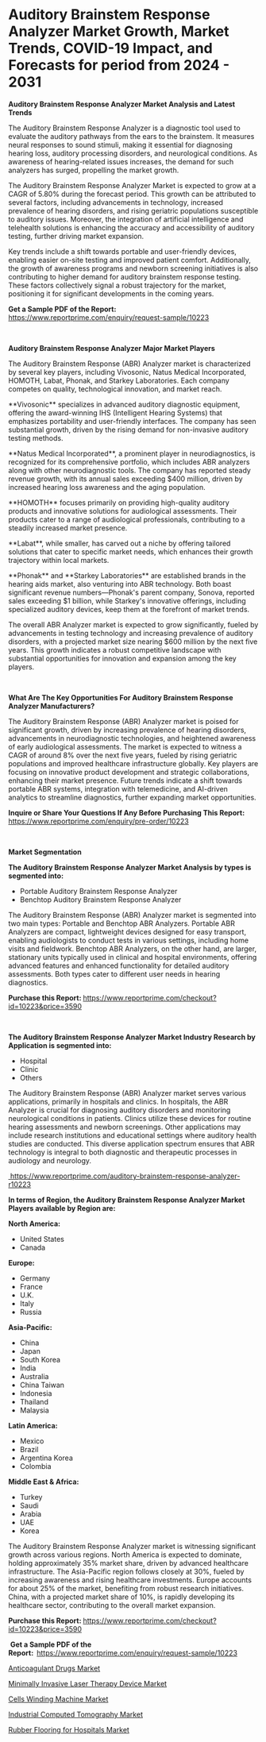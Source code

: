 <p><h1>Auditory Brainstem Response Analyzer Market Growth, Market Trends, COVID-19 Impact, and Forecasts for period from 2024 - 2031</h1></p><p><strong>Auditory Brainstem Response Analyzer Market Analysis and Latest Trends</strong></p>
<p><p>The Auditory Brainstem Response Analyzer is a diagnostic tool used to evaluate the auditory pathways from the ears to the brainstem. It measures neural responses to sound stimuli, making it essential for diagnosing hearing loss, auditory processing disorders, and neurological conditions. As awareness of hearing-related issues increases, the demand for such analyzers has surged, propelling the market growth.</p><p>The Auditory Brainstem Response Analyzer Market is expected to grow at a CAGR of 5.80% during the forecast period. This growth can be attributed to several factors, including advancements in technology, increased prevalence of hearing disorders, and rising geriatric populations susceptible to auditory issues. Moreover, the integration of artificial intelligence and telehealth solutions is enhancing the accuracy and accessibility of auditory testing, further driving market expansion.</p><p>Key trends include a shift towards portable and user-friendly devices, enabling easier on-site testing and improved patient comfort. Additionally, the growth of awareness programs and newborn screening initiatives is also contributing to higher demand for auditory brainstem response testing. These factors collectively signal a robust trajectory for the market, positioning it for significant developments in the coming years.</p></p>
<p><strong>Get a Sample PDF of the Report:&nbsp;</strong> <a href="https://www.reportprime.com/enquiry/request-sample/10223">https://www.reportprime.com/enquiry/request-sample/10223</a></p>
<p>&nbsp;</p>
<p><strong>Auditory Brainstem Response Analyzer Major Market Players</strong></p>
<p><p>The Auditory Brainstem Response (ABR) Analyzer market is characterized by several key players, including Vivosonic, Natus Medical Incorporated, HOMOTH, Labat, Phonak, and Starkey Laboratories. Each company competes on quality, technological innovation, and market reach.</p><p>**Vivosonic** specializes in advanced auditory diagnostic equipment, offering the award-winning IHS (Intelligent Hearing Systems) that emphasizes portability and user-friendly interfaces. The company has seen substantial growth, driven by the rising demand for non-invasive auditory testing methods.</p><p>**Natus Medical Incorporated**, a prominent player in neurodiagnostics, is recognized for its comprehensive portfolio, which includes ABR analyzers along with other neurodiagnostic tools. The company has reported steady revenue growth, with its annual sales exceeding $400 million, driven by increased hearing loss awareness and the aging population.</p><p>**HOMOTH** focuses primarily on providing high-quality auditory products and innovative solutions for audiological assessments. Their products cater to a range of audiological professionals, contributing to a steadily increased market presence.</p><p>**Labat**, while smaller, has carved out a niche by offering tailored solutions that cater to specific market needs, which enhances their growth trajectory within local markets.</p><p>**Phonak** and **Starkey Laboratories** are established brands in the hearing aids market, also venturing into ABR technology. Both boast significant revenue numbers—Phonak's parent company, Sonova, reported sales exceeding $1 billion, while Starkey's innovative offerings, including specialized auditory devices, keep them at the forefront of market trends.</p><p>The overall ABR Analyzer market is expected to grow significantly, fueled by advancements in testing technology and increasing prevalence of auditory disorders, with a projected market size nearing $600 million by the next five years. This growth indicates a robust competitive landscape with substantial opportunities for innovation and expansion among the key players.</p></p>
<p>&nbsp;</p>
<p><strong>What Are The Key Opportunities For Auditory Brainstem Response Analyzer Manufacturers?</strong></p>
<p><p>The Auditory Brainstem Response (ABR) Analyzer market is poised for significant growth, driven by increasing prevalence of hearing disorders, advancements in neurodiagnostic technologies, and heightened awareness of early audiological assessments. The market is expected to witness a CAGR of around 8% over the next five years, fueled by rising geriatric populations and improved healthcare infrastructure globally. Key players are focusing on innovative product development and strategic collaborations, enhancing their market presence. Future trends indicate a shift towards portable ABR systems, integration with telemedicine, and AI-driven analytics to streamline diagnostics, further expanding market opportunities.</p></p>
<p><strong>Inquire or Share Your Questions If Any Before Purchasing This Report:</strong> <a href="https://www.reportprime.com/enquiry/pre-order/10223">https://www.reportprime.com/enquiry/pre-order/10223</a></p>
<p>&nbsp;</p>
<p><strong>Market Segmentation</strong></p>
<p><strong>The Auditory Brainstem Response Analyzer Market Analysis by types is segmented into:</strong></p>
<p><ul><li>Portable Auditory Brainstem Response Analyzer</li><li>Benchtop Auditory Brainstem Response Analyzer</li></ul></p>
<p><p>The Auditory Brainstem Response (ABR) Analyzer market is segmented into two main types: Portable and Benchtop ABR Analyzers. Portable ABR Analyzers are compact, lightweight devices designed for easy transport, enabling audiologists to conduct tests in various settings, including home visits and fieldwork. Benchtop ABR Analyzers, on the other hand, are larger, stationary units typically used in clinical and hospital environments, offering advanced features and enhanced functionality for detailed auditory assessments. Both types cater to different user needs in hearing diagnostics.</p></p>
<p><strong>Purchase this Report:&nbsp;</strong><a href="https://www.reportprime.com/checkout?id=10223&price=3590">https://www.reportprime.com/checkout?id=10223&price=3590</a></p>
<p>&nbsp;</p>
<p><strong>The Auditory Brainstem Response Analyzer Market Industry Research by Application is segmented into:</strong></p>
<p><ul><li>Hospital</li><li>Clinic</li><li>Others</li></ul></p>
<p><p>The Auditory Brainstem Response (ABR) Analyzer market serves various applications, primarily in hospitals and clinics. In hospitals, the ABR Analyzer is crucial for diagnosing auditory disorders and monitoring neurological conditions in patients. Clinics utilize these devices for routine hearing assessments and newborn screenings. Other applications may include research institutions and educational settings where auditory health studies are conducted. This diverse application spectrum ensures that ABR technology is integral to both diagnostic and therapeutic processes in audiology and neurology.</p></p>
<p><a href="https://www.reportprime.com/auditory-brainstem-response-analyzer-r10223">&nbsp;https://www.reportprime.com/auditory-brainstem-response-analyzer-r10223</a></p>
<p><strong>In terms of Region, the Auditory Brainstem Response Analyzer Market Players available by Region are:</strong></p>
<p>
    <p> <strong> North America: </strong>
        <ul>
            <li>United States</li>
            <li>Canada</li>
        </ul>
        </p> 
    <p> <strong> Europe: </strong>
        <ul>
            <li>Germany</li>
            <li>France</li>
            <li>U.K.</li>
            <li>Italy</li>
            <li>Russia</li>
        </ul>
        </p> 
    <p> <strong> Asia-Pacific: </strong>
        <ul>
            <li>China</li>
            <li>Japan</li>
            <li>South Korea</li>
            <li>India</li>
            <li>Australia</li>
            <li>China Taiwan</li>
            <li>Indonesia</li>
            <li>Thailand</li>
            <li>Malaysia</li>
        </ul>
        </p> 
    <p> <strong> Latin America: </strong>
        <ul>
            <li>Mexico</li>
            <li>Brazil</li>
            <li>Argentina Korea</li>
            <li>Colombia</li>
        </ul>
        </p> 
    <p> <strong> Middle East & Africa: </strong>
        <ul>
            <li>Turkey</li>
            <li>Saudi</li>
            <li>Arabia</li>
            <li>UAE</li>
            <li>Korea</li>
        </ul>
    </p>
    </p>
<p><p>The Auditory Brainstem Response Analyzer market is witnessing significant growth across various regions. North America is expected to dominate, holding approximately 35% market share, driven by advanced healthcare infrastructure. The Asia-Pacific region follows closely at 30%, fueled by increasing awareness and rising healthcare investments. Europe accounts for about 25% of the market, benefiting from robust research initiatives. China, with a projected market share of 10%, is rapidly developing its healthcare sector, contributing to the overall market expansion.</p></p>
<p><strong>Purchase this Report: </strong><a href="https://www.reportprime.com/checkout?id=10223&price=3590">https://www.reportprime.com/checkout?id=10223&price=3590</a></p>
<p>&nbsp;<strong>Get a Sample PDF of the Report:&nbsp;&nbsp;</strong><a href="https://www.reportprime.com/enquiry/request-sample/10223">https://www.reportprime.com/enquiry/request-sample/10223</a></p>
<p><strong></strong></p>
<p><p><a href="https://www.linkedin.com/pulse/navigating-anticoagulant-drugs-market-expert-analysis-uhhve?trackingId=1lrpfiQJTcaalAvMBYaFOA%3D%3D">Anticoagulant Drugs Market</a></p><p><a href="https://github.com/nicoletavirag/Market-Research-Report-List-5/blob/main/minimally-invasive-laser-therapy-device-market.md">Minimally Invasive Laser Therapy Device Market</a></p><p><a href="https://issuu.com/reportprime-2/docs/cells-winding-machine-market-size-2_df4d6bb365a93c">Cells Winding Machine Market</a></p><p><a href="https://www.linkedin.com/pulse/industrial-computed-tomography-market-size-growing-cagr-axhac?trackingId=j8W6go7STWmkaWCDI%2Fjazg%3D%3D">Industrial Computed Tomography Market</a></p><p><a href="https://medium.com/@kaylagreenj1521/the-rubber-flooring-for-hospitals-market-report-analyzes-important-operational-and-performance-e89d0d617c86">Rubber Flooring for Hospitals Market</a></p></p>